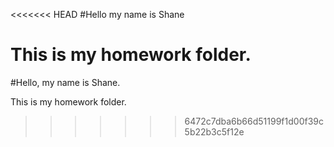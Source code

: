 <<<<<<< HEAD
#Hello my name is Shane

This is my homework folder.
=======
#Hello, my name is Shane.

This is my homework folder.
>>>>>>> 6472c7dba6b66d51199f1d00f39c5b22b3c5f12e
